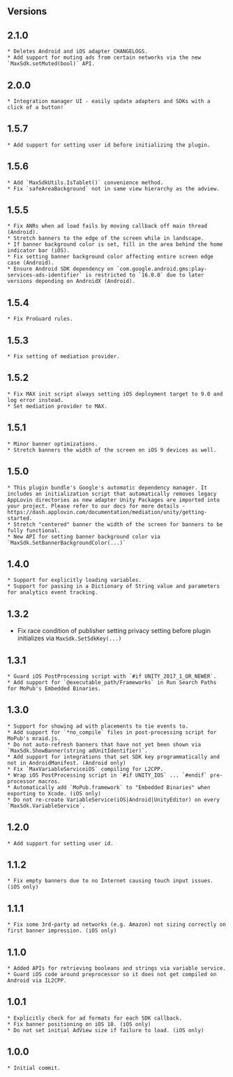 ## Versions

## 2.1.0
    * Deletes Android and iOS adapter CHANGELOGS.
    * Add support for muting ads from certain networks via the new `MaxSdk.setMuted(bool)` API.

## 2.0.0
    * Integration manager UI - easily update adapters and SDKs with a click of a button!
## 1.5.7
    * Add support for setting user id before initializing the plugin.
## 1.5.6
    * Add `MaxSdkUtils.IsTablet()` convenience method.
    * Fix `safeAreaBackground` not in same view hierarchy as the adview. 
## 1.5.5
    * Fix ANRs when ad load fails by moving callback off main thread (Android).
    * Stretch banners to the edge of the screen while in landscape.
    * If banner background color is set, fill in the area behind the home indicator bar (iOS).
    * Fix setting banner background color affecting entire screen edge case (Android).
    * Ensure Android SDK dependency on `com.google.android.gms:play-services-ads-identifier` is restricted to `16.0.0` due to later versions depending on AndroidX (Android).
## 1.5.4
    * Fix ProGuard rules.
## 1.5.3
    * Fix setting of mediation provider.
## 1.5.2
    * Fix MAX init script always setting iOS deployment target to 9.0 and log error instead.
    * Set mediation provider to MAX.
## 1.5.1
    * Minor banner optimizations.
    * Stretch banners the width of the screen on iOS 9 devices as well.
## 1.5.0
    * This plugin bundle's Google's automatic dependency manager. It includes an initialization script that automatically removes legacy AppLovin directories as new adapter Unity Packages are imported into your project. Please refer to our docs for more details - https://dash.applovin.com/documentation/mediation/unity/getting-started.
    * Stretch "centered" banner the width of the screen for banners to be fully functional. 
    * New API for setting banner background color via `MaxSdk.SetBannerBackgroundColor(...)`
## 1.4.0
    * Support for explicitly loading variables.
    * Support for passing in a Dictionary of String value and parameters for analytics event tracking.
## 1.3.2
  * Fix race condition of publisher setting privacy setting before plugin initializes via `MaxSdk.SetSdkKey(...)`
## 1.3.1
    * Guard iOS PostProcessing script with `#if UNITY_2017_1_OR_NEWER`.
    * Add support for `@executable_path/Frameworks` in Run Search Paths for MoPub's Embedded Binaries.
## 1.3.0
    * Support for showing ad with placements to tie events to.
    * Add support for `*no_compile` files in post-processing script for MoPub's mraid.js.
    * Do not auto-refresh banners that have not yet been shown via `MaxSdk.ShowBanner(string adUnitIdentifier)`.
    * Add support for integrations that set SDK key programmatically and not in AndroidManifest. (Android only)
    * Fix `MaxVariableServiceiOS` compiling for L2CPP.
    * Wrap iOS PostProcessing script in `#if UNITY_IOS` ... `#endif` pre-processor macros.
    * Automatically add `MoPub.framework` to "Embedded Binaries" when exporting to Xcode. (iOS only)
    * Do not re-create VariableService(iOS|Android|UnityEditor) on every `MaxSdk.VariableService`.
## 1.2.0
    * Add support for setting user id.
## 1.1.2
    * Fix empty banners due to no Internet causing touch input issues. (iOS only)
## 1.1.1
    * Fix some 3rd-party ad networks (e.g. Amazon) not sizing correctly on first banner impression. (iOS only)
## 1.1.0
    * Added APIs for retrieving booleans and strings via variable service.
    * Guard iOS code around preprocessor so it does not get compiled on Android via IL2CPP.
## 1.0.1
    * Explicitly check for ad formats for each SDK callback.
    * Fix banner positioning on iOS 10. (iOS only)
    * Do not set initial AdView size if failure to load. (iOS only)
## 1.0.0
    * Initial commit.
